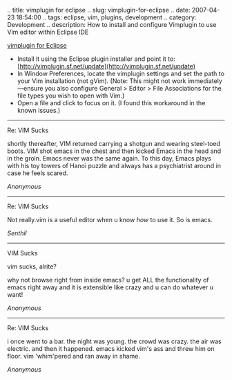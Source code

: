 .. title: vimplugin for eclipse
.. slug: vimplugin-for-eclipse
.. date: 2007-04-23 18:54:00
.. tags: eclipse, vim, plugins, development
.. category: Development
.. description: How to install and configure Vimplugin to use Vim editor within Eclipse IDE

[vimplugin for Eclipse](http://vimplugin.sourceforge.net/)

- Install it using the Eclipse plugin installer and point it to: [http://vimplugin.sf.net/update](http://vimplugin.sf.net/update)
- In Window Preferences, locate the vimplugin settings and set the path to your Vim installation (not gVim). (Note: This might not work immediately—ensure you also configure General > Editor > File Associations for the file types you wish to open with Vim.)
- Open a file and click to focus on it. (I found this workaround in the known issues.)


----


Re: VIM Sucks



shortly thereafter, VIM returned carrying a shotgun and wearing steel-toed boots. VIM shot emacs in the chest and then kicked Emacs in the head and in the groin.  Emacs never was the same again.  To this day, Emacs plays with his toy towers of Hanoi puzzle and always has a psychiatrist around in case he feels scared.

_Anonymous_

----


Re: VIM Sucks



Not really.vim is a useful editor when u know _how_ to use it. So is emacs.

_Senthil_

----


VIM Sucks



vim sucks, alrite?



why not browse right from inside emacs? u get ALL the functionality of emacs right away and it is extensible like crazy and u can do whatever u want!

_Anonymous_

----


Re: VIM Sucks



i once went to a bar. the night was young. the crowd was crazy. the air was electric. and then it happened. emacs kicked vim's ass and threw him on floor. vim 'whim'pered and ran away in shame.

_Anonymous_